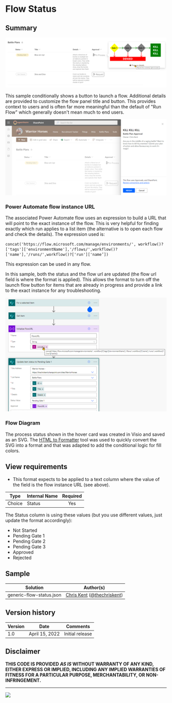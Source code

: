 # Flow Status

## Summary

![screenshot of the sample](./assets/screenshot.png)

This sample conditionally shows a button to launch a flow. Additional details are provided to customize the flow panel title and button. This provides context to users and is often far more meaningful than the default of "Run Flow" which generally doesn't mean much to end users.

![screenshot of the flow panel](./assets/screenshotCustomFlowPanel.png)

### Power Automate flow instance URL

The associated Power Automate flow uses an expression to build a URL that will point to the exact instance of the flow. This is very helpful for finding exactly which run applies to a list item (the alternative is to open each flow and check the details). The expression used is:

```
concat('https://flow.microsoft.com/manage/environments/', workflow()?['tags']['environmentName'],'/flows/',workflow()?['name'],'/runs/',workflow()?['run']['name’])
```

This expression can be used in any flow.

In this sample, both the status and the flow url are updated (the flow url field is where the format is applied). This allows the format to turn off the launch flow button for items that are already in progress and provide a link to the exact instance for any troubleshooting.

![screenshot of the Flow actions](./assets/screenshotFlowURL.png)

### Flow Diagram

The process status shown in the hover card was created in Visio and saved as an SVG. The [HTML to Formatter](https://pnp.github.io/List-Formatting/tools/html-formatter-generator/) tool was used to quickly convert the SVG into a format and that was adapted to add the conditional logic for fill colors.

## View requirements
- This format expects to be applied to a text column where the value of the field is the flow instance URL (see above).

|Type|Internal Name|Required|
|---|---|:---:|
|Choice|Status|Yes|

The Status column is using these values (but you use different values, just update the format accordingly):
- Not Started
- Pending Gate 1
- Pending Gate 2
- Pending Gate 3
- Approved
- Rejected

## Sample

Solution|Author(s)
--------|---------
generic-flow-status.json | [Chris Kent](https://github.com/thechriskent) ([@thechriskent](https://twitter.com/thechriskent))

## Version history

Version|Date|Comments
-------|----|--------
1.0|April 15, 2022|Initial release

## Disclaimer
**THIS CODE IS PROVIDED *AS IS* WITHOUT WARRANTY OF ANY KIND, EITHER EXPRESS OR IMPLIED, INCLUDING ANY IMPLIED WARRANTIES OF FITNESS FOR A PARTICULAR PURPOSE, MERCHANTABILITY, OR NON-INFRINGEMENT.**

---


<img src="https://pnptelemetry.azurewebsites.net/list-formatting/column-samples/generic-flow-status" />

